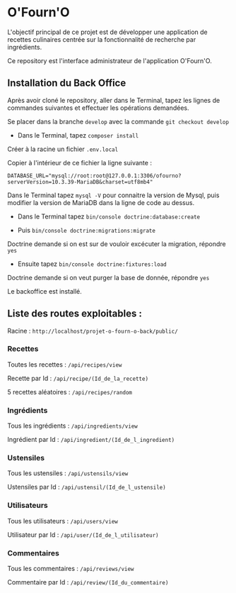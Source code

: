 # O'Fourn'O

L'objectif principal de ce projet est de développer une application de recettes culinaires centrée sur la fonctionnalité de recherche par ingrédients.

Ce repository est l'interface administrateur de l'application O'Fourn'O.

## Installation du Back Office

Après avoir cloné le repository, aller dans le Terminal, tapez les lignes de commandes suivantes et effectuer les opérations demandées.

Se placer dans la branche ```develop``` avec la commande ```git checkout develop```

- Dans le Terminal, tapez ```composer install```

Créer à la racine un fichier ```.env.local```

Copier à l'intérieur de ce fichier la ligne suivante : 

```DATABASE_URL="mysql://root:root@127.0.0.1:3306/ofourno?serverVersion=10.3.39-MariaDB&charset=utf8mb4"```

Dans le Terminal tapez ```mysql -V``` pour connaitre la version de Mysql, puis modifier la version de MariaDB dans la ligne de code au dessus.

- Dans le Terminal tapez ```bin/console doctrine:database:create```
  
- Puis ```bin/console doctrine:migrations:migrate``` 
  
Doctrine demande si on est sur de vouloir excécuter la migration, répondre ```yes```

- Ensuite tapez ```bin/console doctrine:fixtures:load``` 
  
Doctrine demande si on veut purger la base de donnée, répondre ```yes```

Le backoffice est installé.

## Liste des routes exploitables : 

Racine : ```http://localhost/projet-o-fourn-o-back/public/```

### Recettes

Toutes les recettes : ```/api/recipes/view```

Recette par Id : ```/api/recipe/(Id_de_la_recette)```

5 recettes aléatoires : ```/api/recipes/random```

### Ingrédients

Tous les ingrédients : ```/api/ingredients/view```

Ingrédient par Id : ```/api/ingredient/(Id_de_l_ingredient)```

### Ustensiles

Tous les ustensiles : ```/api/ustensils/view```

Ustensiles par Id : ```/api/ustensil/(Id_de_l_ustensile)```

### Utilisateurs

Tous les utilisateurs : ```/api/users/view```

Utilisateur par Id : ```/api/user/(Id_de_l_utilisateur)```

### Commentaires

Tous les commentaires : ```/api/reviews/view```

Commentaire par Id : ```/api/review/(Id_du_commentaire)```
